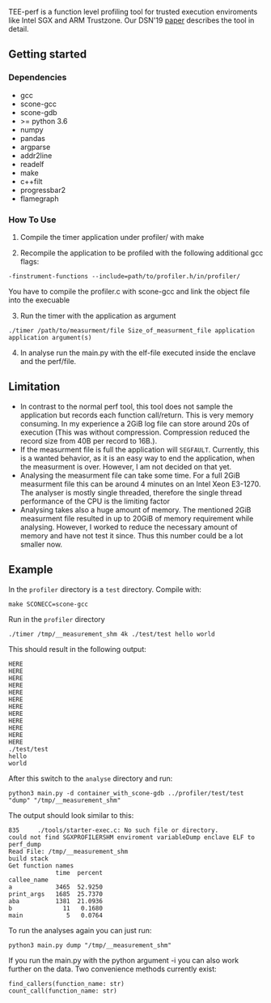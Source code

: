 TEE-perf is a function level profiling tool for trusted execution enviroments like Intel SGX and ARM Trustzone. Our DSN'19 [paper](http://homepages.inf.ed.ac.uk/pbhatoti/papers/TEE-Perf-DSN-2019.pdf "TEE-Perf: A Profiler for Trusted Execution Environments") describes the tool in detail.

## Getting started

### Dependencies
* gcc
* scone-gcc
* scone-gdb
* \>= python 3.6
* numpy
* pandas
* argparse
* addr2line
* readelf
* make
* c++filt
* progressbar2
* flamegraph

### How To Use
1. Compile the timer application under profiler/ with make

2. Recompile the application to be profiled with the following additional gcc flags:
```
-finstrument-functions --include=path/to/profiler.h/in/profiler/
```

   You have to compile the profiler.c with scone-gcc and link the object file into the execuable

3. Run the timer with the application as argument
```
./timer /path/to/measurment/file Size_of_measurment_file application application argument(s)
```

4. In analyse run the main.py with the elf-file executed inside the enclave and the perf/file.

## Limitation
* In contrast to the normal perf tool, this tool does not sample the application but records each function call/return. This is very memory consuming. In my experience a 2GiB log file can store around 20s of execution (This was without compression. Compression reduced the record size from 40B per record to 16B.).
* If the measurment file is full the application will `SEGFAULT`. Currently, this is a wanted behavior, as it is an easy way to end the application, when the measurment is over. However, I am not decided on that yet.
* Analysing the measurment file can take some time. For a full 2GiB measurment file this can be around 4 minutes on an Intel Xeon E3-1270. The analyser is mostly single threaded, therefore the single thread performance of the CPU is the limiting factor
* Analysing takes also a huge amount of memory. The mentioned 2GiB measurment file resulted in up to 20GiB of memory requirement while analysing. However, I worked to reduce the necessary amount of memory and have not test it since. Thus this number could be a lot smaller now.

## Example
In the `profiler` directory is a `test` directory. Compile with:
```
make SCONECC=scone-gcc
```
Run in the `profiler` directory
```
./timer /tmp/__measurement_shm 4k ./test/test hello world
```
This should result in the following output:
```
HERE
HERE
HERE
HERE
HERE
HERE
HERE
HERE
HERE
HERE
HERE
HERE
./test/test
hello
world
```
After this switch to the `analyse` directory and run:
```
python3 main.py -d container_with_scone-gdb ../profiler/test/test "dump" "/tmp/__measurement_shm"
```
The output should look similar to this:
```
835     ./tools/starter-exec.c: No such file or directory.
could not find SGXPROFILERSHM enviroment variableDump enclave ELF to perf_dump
Read File: /tmp/__measurement_shm
build stack
Get function names
             time  percent
callee_name               
a            3465  52.9250
print_args   1685  25.7370
aba          1381  21.0936
b              11   0.1680
main            5   0.0764
```
To run the analyses again you can just run:
```
python3 main.py dump "/tmp/__measurement_shm"
```

If you run the main.py with the python argument -i you can also work further on the data. Two convenience methods currently exist:
```python3
find_callers(function_name: str)
count_call(function_name: str)
```
